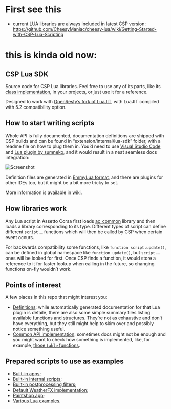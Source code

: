 # First see this
- current LUA libraries are always included in latest CSP version:
https://github.com/CheesyManiac/cheesy-lua/wiki/Getting-Started-with-CSP-Lua-Scripting


# this is kinda old now:


## CSP Lua SDK

Source code for CSP Lua libraries. Feel free to use any of its parts, like its [class implementation](/common/class.lua), in your projects, 
or just use it for a reference.

Designed to work with [OpenResty’s fork of LuaJIT](https://github.com/openresty/luajit2), with LuaJIT compiled with 5.2 compatibility option.

## How to start writing scripts

Whole API is fully documented, documentation definitions are shipped with CSP builds and can be found in “extension/internal/lua-sdk” folder,
with a readme file on how to plug them in. You’d need to use [Visual Studio Code](https://code.visualstudio.com/) and 
[Lua plugin by sumneko](https://github.com/sumneko/lua-language-server), and it would result in a neat seamless docs integration:

![Screenshot](https://files.acstuff.ru/shared/Hv6o/20211223-182954.png)

Definition files are generated in [EmmyLua format](https://emmylua.github.io/), and there are plugins for other IDEs too, but it might be
a bit more tricky to set.

More information is available in [wiki](https://github.com/ac-custom-shaders-patch/acc-lua-sdk/wiki).

## How libraries work

Any Lua script in Assetto Corsa first loads [ac_common](/ac_common.lua) library and then loads a library corresponding to its type. 
Different types of script can define different `script.…` functions which will then be called by CSP when certain event occurs.

For backwards compatibility some functions, like `function script.update()`, can be defined in global namespace like `function update()`,
but `script.…` ones will be looked for first. Once CSP finds a function, it would store a reference to it for faster lookup when calling
in the future, so changing functions on-fly wouldn’t work.

## Points of interest

A few places in this repo that might interest you:

- [Definitions](.definitions): while automatically generated documentation for that Lua plugin is detaile, there are also some simple summary files listing available functions and structures. They’re not as exhaustive and don’t have everything, but they still might help to skim over and possibly notice something useful.
- [Common API implementation](common): sometimes docs might not be enough and you might want to check how something is implemented, like, for example, [those `table` functions](common/table.lua).

## Prepared scripts to use as examples

- [Built-in apps](https://github.com/ac-custom-shaders-patch/app-csp-defaults);
- [Built-in internal scripts](https://github.com/ac-custom-shaders-patch/acc-lua-internal);
- [Built-in postprocessing filters](https://github.com/ac-custom-shaders-patch/acc-extension-config/tree/master/lua/pp-filters);
- [Default WeatherFX implementation](https://github.com/ac-custom-shaders-patch/acc-weatherfx-base);
- [Paintshop app](https://github.com/ac-custom-shaders-patch/app-paintshop);
- [Various Lua examples](https://github.com/ac-custom-shaders-patch/acc-lua-examples).
